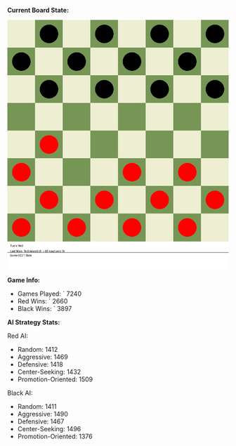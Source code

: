 
**Current Board State:**  
<!-- START_GIF -->
![Checkers Game](./checkers_game.gif)
<!-- END_GIF -->

**Game Info:**  
- Games Played: `<!-- GAMES_PLAYED --> 7240
- Red Wins: `<!-- RED_WINS --> 2660
- Black Wins: `<!-- BLACK_WINS --> 3897

<!-- AI_STATS -->
**AI Strategy Stats:**

Red AI:
- Random: 1412
- Aggressive: 1469
- Defensive: 1418
- Center-Seeking: 1432
- Promotion-Oriented: 1509

Black AI:
- Random: 1411
- Aggressive: 1490
- Defensive: 1467
- Center-Seeking: 1496
- Promotion-Oriented: 1376
